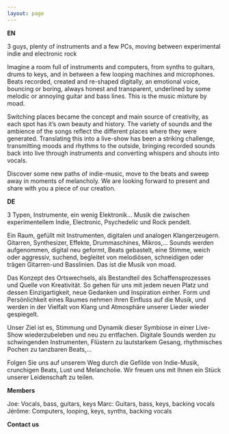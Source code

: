 ```yaml
---
layout: page
---
```


**EN**

3 guys, plenty of instruments and a few PCs, moving between experimental indie and electronic rock

Imagine a room full of instruments and computers, from synths to guitars, drums to keys, and in between a few looping machines and microphones. Beats recorded, created and re-shaped digitally, an emotional voice, bouncing or boring, always honest and transparent, underlined by some melodic or annoying guitar and bass lines. This is the music mixture by moad.

Switching places became the concept and main source of creativity, as each spot has it’s own beauty and history. The variety of sounds and the ambience of the songs reflect the different places where they were generated. Translating this into a live-show has been a striking challenge, transmitting moods and rhythms to the outside, bringing recorded sounds back into live through instruments and converting whispers and shouts into vocals.

Discover some new paths of indie-music, move to the beats and sweep away in moments of melancholy. We are looking forward to present and share with you a piece of our creation.

**DE**


3 Typen, Instrumente, ein wenig Elektronik... Musik die zwischen experimentellem Indie, Electronic, Psychedelic und Rock pendelt.

Ein Raum, gefüllt mit Instrumenten, digitalen und analogen Klangerzeugern. Gitarren, Synthesizer, Effekte, Drummaschines, Mikros,... Sounds werden aufgenommen, digital neu geformt, Beats gebastelt, eine Stimme, weich oder aggressiv, suchend, begleitet von melodiösen, schneidigen oder trägen Gitarren-und Basslinien. Das ist die Musik von moad.

Das Konzept des Ortswechsels, als Bestandteil des Schaffensprozesses und Quelle von Kreativität. So gehen für uns mit jedem neuen Platz und dessen Einzigartigkeit, neue Gedanken und Inspiration einher. Form und Persönlichkeit eines Raumes nehmen ihren Einfluss auf die Musik, und werden in der Vielfalt von Klang und Atmosphäre unserer Lieder wieder gespiegelt.

Unser Ziel ist es, Stimmung und Dynamik dieser Symbiose in einer Live-Show wiederzubeleben und neu zu entfachen. Digitale Sounds werden zu schwingenden Instrumenten, Flüstern zu lautstarkem Gesang, rhythmisches Pochen zu tanzbaren Beats,...

Folgen Sie uns auf unserem Weg durch die Gefilde von Indie-Musik, crunchigen Beats, Lust und Melancholie. Wir freuen uns mit Ihnen ein Stück unserer Leidenschaft zu teilen.

**Members**


Joe: Vocals, bass, guitars, keys
Marc: Guitars, bass, keys, backing vocals
Jérôme: Computers, looping, keys, synths, backing vocals


**Contact us**
